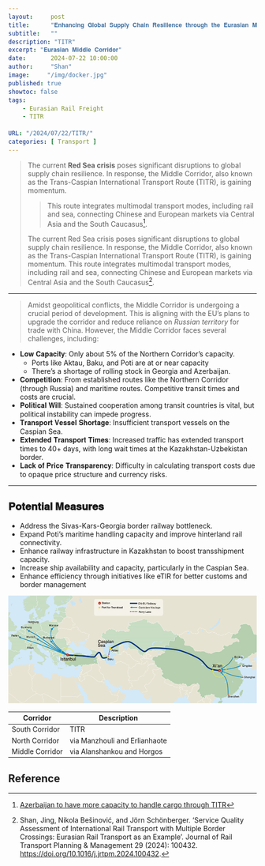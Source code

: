```yaml
---
layout:     post
title:      "𝐄𝐧𝐡𝐚𝐧𝐜𝐢𝐧𝐠 𝐆𝐥𝐨𝐛𝐚𝐥 𝐒𝐮𝐩𝐩𝐥𝐲 𝐂𝐡𝐚𝐢𝐧 𝐑𝐞𝐬𝐢𝐥𝐢𝐞𝐧𝐜𝐞 𝐭𝐡𝐫𝐨𝐮𝐠𝐡 𝐭𝐡𝐞 𝐄𝐮𝐫𝐚𝐬𝐢𝐚𝐧 𝐌𝐢𝐝𝐝𝐥𝐞 𝐂𝐨𝐫𝐫𝐢𝐝𝐨𝐫"
subtitle:   ""
description: "TITR"
excerpt: "𝐄𝐮𝐫𝐚𝐬𝐢𝐚𝐧 𝐌𝐢𝐝𝐝𝐥𝐞 𝐂𝐨𝐫𝐫𝐢𝐝𝐨𝐫"
date:       2024-07-22 10:00:00
author:     "Shan"
image:     "/img/docker.jpg"
published: true
showtoc: false 
tags:
    - Eurasian Rail Freight
    - TITR

URL: "/2024/07/22/TITR/"
categories: [ Transport ]
---
```






> The current **Red Sea crisis** poses significant disruptions to global supply chain resilience. In response, the Middle Corridor, also known as the Trans-Caspian International Transport Route (TITR), is gaining momentum.
>
> > This route integrates multimodal transport modes, including rail and sea, connecting Chinese and European markets via Central Asia and the South Caucasus[^2]. 
>
> The current Red Sea crisis poses significant disruptions to global supply chain resilience. In response, the Middle Corridor, also known as the Trans-Caspian International Transport Route (TITR), is gaining momentum. This route integrates multimodal transport modes, including rail and sea, connecting Chinese and European markets via Central Asia and the South Caucasus[^1]. 



---

>  Amidst geopolitical conflicts, the Middle Corridor is undergoing a crucial period of development. This is aligning with the EU’s plans to upgrade the corridor and reduce reliance on _Russian territory_ for trade with China. However, the Middle Corridor faces several challenges, including:




- 𝐋𝐨𝐰 𝐂𝐚𝐩𝐚𝐜𝐢𝐭𝐲: Only about 5% of the Northern Corridor’s capacity. 
    - Ports like Aktau, Baku, and Poti are at or near capacity
    - There’s a shortage of rolling stock in Georgia and Azerbaijan.
- 𝐂𝐨𝐦𝐩𝐞𝐭𝐢𝐭𝐢𝐨𝐧: From established routes like the Northern Corridor (through Russia) and maritime routes. Competitive transit times and costs are crucial.
- 𝐏𝐨𝐥𝐢𝐭𝐢𝐜𝐚𝐥 𝐖𝐢𝐥𝐥: Sustained cooperation among transit countries is vital, but political instability can impede progress.
- 𝐓𝐫𝐚𝐧𝐬𝐩𝐨𝐫𝐭 𝐕𝐞𝐬𝐬𝐞𝐥 𝐒𝐡𝐨𝐫𝐭𝐚𝐠𝐞: Insufficient transport vessels on the Caspian Sea.
- 𝐄𝐱𝐭𝐞𝐧𝐝𝐞𝐝 𝐓𝐫𝐚𝐧𝐬𝐩𝐨𝐫𝐭 𝐓𝐢𝐦𝐞𝐬: Increased traffic has extended transport times to 40+ days, with long wait times at the Kazakhstan-Uzbekistan border.
- 𝐋𝐚𝐜𝐤 𝐨𝐟 𝐏𝐫𝐢𝐜𝐞 𝐓𝐫𝐚𝐧𝐬𝐩𝐚𝐫𝐞𝐧𝐜𝐲: Difficulty in calculating transport costs due to opaque price structure and currency risks.



---

## 𝐏𝐨𝐭𝐞𝐧𝐭𝐢𝐚𝐥 𝐌𝐞𝐚𝐬𝐮𝐫𝐞𝐬
- Address the Sivas-Kars-Georgia border railway bottleneck.
- Expand Poti’s maritime handling capacity and improve hinterland rail connectivity.
- Enhance railway infrastructure in Kazakhstan to boost transshipment capacity.
- Increase ship availability and capacity, particularly in the Caspian Sea.
- Enhance efficiency through initiatives like eTIR for better customs and border management

![](/img/nippin-express.png "Figure 1: Tran-Caspian International Transport Route (TITR)")



| Corridor | Description |
|--------|-------------|
| South Corridor   |  TITR|
| North Corridor | via Manzhouli and Erlianhaote|
| Middle Corridor    | via Alanshankou and Horgos |



## Reference

[^1]: Shan, Jing, Nikola Bešinović, and Jörn Schönberger. ‘Service Quality Assessment of International Rail Transport with Multiple Border Crossings: Eurasian Rail Transport as an Example’. Journal of Rail Transport Planning & Management 29 (2024): 100432. https://doi.org/10.1016/j.jrtpm.2024.100432.
[^2]: [Azerbaijan to have more capacity to handle cargo through TITR](https://www.azernews.az/business/223185.html)  


